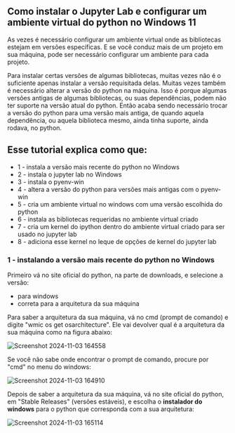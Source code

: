 ## Como instalar o Jupyter Lab e configurar um ambiente virtual do python no Windows 11

As vezes é necessário configurar um ambiente virtual onde as bibliotecas estejam em versões específicas. E se você conduz mais de um projeto em sua máquina, pode ser necessário configurar um ambiente para cada projeto.

Para instalar certas versões de algumas bibliotecas, muitas vezes não é o suficiente apenas instalar a versão requisitada delas. Muitas vezes também é necessário alterar a versão do python na máquina. Isso é porque algumas versões antigas de algumas bibliotecas, ou suas dependências, podem não ter suporte na versão atual do python. Então acaba sendo necessário trocar a versão do python para uma versão mais antiga, de quando aquela dependência, ou aquela biblioteca mesmo, ainda tinha suporte, ainda rodava, no python.

## Esse tutorial explica como que:
- 1 - instala a versão mais recente do python no Windows
- 2 - instala o jupyter lab no Windows
- 3 - instala o pyenv-win
- 4 - altera a versão do python para versões mais antigas com o pyenv-win
- 5 - cria um ambiente virtual no windows com uma versão escolhida do python
- 6 - instala as bibliotecas requeridas no ambiente virtual criado
- 7 - cria um kernel do ipython dentro do ambiente virtual criado para ser usado no jupyter lab
- 8 - adiciona esse kernel no leque de opções de kernel do jupyter lab


### 1 - instalando a versão mais recente do python no Windows

Primeiro vá no site oficial do python, na parte de downloads, e selecione a versão:
 - para windows
 - correta para a arquitetura da sua máquina

Para saber a arquitetura da sua máquina, vá no cmd (prompt de comando) e digite "wmic os get osarchitecture". Ele vai devolver qual é a arquitetura da sua máquina como na figura abaixo:

![Screenshot 2024-11-03 164558](https://github.com/user-attachments/assets/0a2ed3e4-34d2-4748-8382-c491dd634266)


Se você não sabe onde encontrar o prompt de comando, procure por "cmd" no menu do windows:

![Screenshot 2024-11-03 164910](https://github.com/user-attachments/assets/f3549ee6-d73c-4a1e-850e-c3eb991ea150)

Depois de saber a arquitetura da sua máquina, vá no site oficial do python, em "Stable Releases" (versões estáveis), e escolha o **instalador do windows** para o python que corresponda com a sua arquitetura:

 ![Screenshot 2024-11-03 165114](https://github.com/user-attachments/assets/ff4fb9c5-d90c-4dde-ac4c-72c612b421cb)
